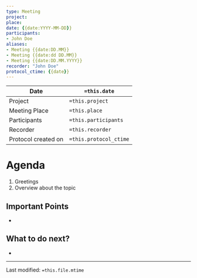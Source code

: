 ```yaml
---
type: Meeting
project:
place:
date: {{date:YYYY-MM-DD}}
participants:
- John Doe
aliases:
- Meeting {{date:DD.MM}}
- Meeting {{date:dd DD.MM}}
- Meeting {{date:DD.MM.YYYY}}
recorder: "John Doe"
protocol_ctime: {{date}}
---
```

|Date|`=this.date`|
|-|-|
|Project|`=this.project`|
|Meeting Place|`=this.place`|
|Participants|`=this.participants`|
|Recorder|`=this.recorder`|
|Protocol created on|`=this.protocol_ctime`|

# Agenda
1. Greetings
2. Overview about the topic 

## Important Points
- 

## What to do next?
- 

___
Last modified: `=this.file.mtime`
